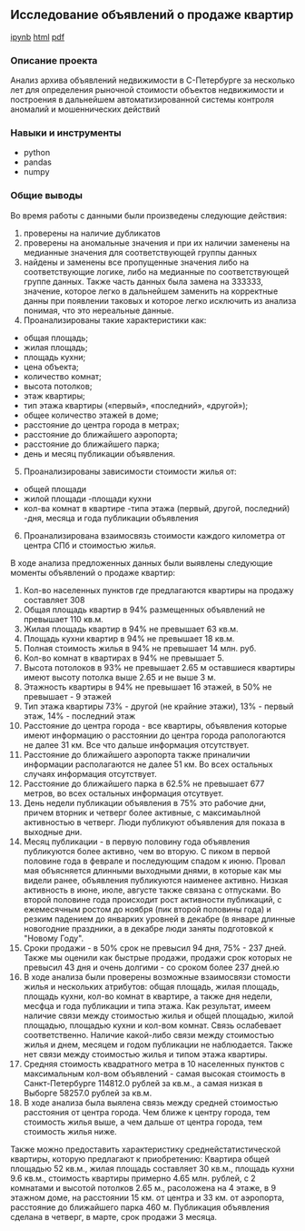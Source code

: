 ## Исследование объявлений о продаже квартир
[ipynb](https://github.com/splin-post/Portfolio/blob/main/project_estate/project_estate_pub.ipynb)    [html](https://github.com/splin-post/Portfolio/blob/main/project_estate/project_estate_pub.html)   [pdf](https://github.com/splin-post/Portfolio/blob/main/project_estate/project_estate_pub.pdf)

### Описание проекта
Анализ архива объявлений недвижимости в С-Петербурге за несколько лет для определения рыночной стоимости объектов недвижимости
и построения в дальнейшем автоматизированной системы контроля аномалий и мошеннических действий


### Навыки и инструменты
- python
- pandas
- numpy


### Общие выводы

Во время работы с данными были произведены следующие действия:
1. проверены на наличие дубликатов
2. проверены на аномальные значения и при их наличии заменены на медианные
значения для соответствующей группы данных
3. найдены и заменены все пропущенные значения либо на соответствующие логике,
либо на медианные по соответствующей группе данных. Также часть данных была
замена на 333333, значение, которое легко в дальнейшем заменить на корректные
данны при появлении таковых и которое легко исключить из анализа понимая, что
это нереальные данные.
4. Проанализированы такие характеристики как:
- общая площадь;
- жилая площадь;
- площадь кухни;
- цена объекта;
- количество комнат;
- высота потолков;
- этаж квартиры;
- тип этажа квартиры («первый», «последний», «другой»);
- общее количество этажей в доме;
- расстояние до центра города в метрах;
- расстояние до ближайшего аэропорта;
- расстояние до ближайшего парка;
- день и месяц публикации объявления.
5. Проанализированы зависимости стоимости жилья от:
- общей площади
- жилой площади
-площади кухни
- кол-ва комнат в квартире
-типа этажа (первый, другой, последний) -дня, месяца и года публикации
объявления
6. Проанализирована взаимосвязь стоимости каждого километра от центра СПб и
стоимостью жилья.

В ходе анализа предложенных данных были выявлены следующие моменты
объявлений о продаже квартир:
1. Кол-во населенных пунктов где предлагаются квартиры на продажу составляет 308
2. Общая площадь квартир в 94% размещенных объявлений не превышает 110 кв.м.
3. Жилая площадь квартир в 94% не превышает 63 кв.м.
4. Площадь кухни квартир в 94% не превышает 18 кв.м.
5. Полная стоимость жилья в 94% не превышает 14 млн. руб.
6. Кол-во комнат в квартирах в 94% не превышает 5.
7. Высота потолоков в 93% не превышает 2.65 м оставшиеся квартиры имеют высоту
потолка выше 2.65 и не выше 3 м.
8. Этажность квартиры в 94% не превышает 16 этажей, в 50% не превышает - 9
этажей
9. Тип этажа квартиры 73% - другой (не крайние этажи), 13% - первый этаж, 14% -
последний этаж
10. Расстояние до центра города - все квартиры, объявления которые имеют
информацию о расстоянии до центра города рапологаются не далее 31 км. Все что
дальше информация отсутствует.
11. Расстояние до ближайшего аэропорта также приналичии информации
располагаются не далее 51 км. Во всех остальных случаях информация отсутствует.
12. Расстояние до ближайшего парка в 62.5% не превышает 677 метров, во всех
остальных информация отсутвует.
13. День недели публикации объявления в 75% это рабочие дни, причем вторник и
четверг более активные, с максимаьлной активностью в четверг. Люди публикуют
объявления для показа в выходные дни.
14. Месяц публикации - в первую половину года объявления публикуются более
активно, чем во вторую. С пиком в первой половине года в феврале и
последующим спадом к июню. Провал мая объясняется длинными выходными
днями, в которые как мы видели ранее, объявления публикуются наименее
активно. Низкая активность в июне, июле, августе также связана с отпусками. Во
второй половине года происходит рост активности публикаций, с ежемесячным
ростом до ноября (пик второй половины года) и резким падением до январких
уровней в декабре (в январе длинные новогодние праздники, а в декабре люди
заняты подготовкой к "Новому Году".
15. Сроки продажи - в 50% срок не превысил 94 дня, 75% - 237 дней. Также мы
оценили как быстрые продажи, продажи срок которых не превысил 43 дня и очень
долгими - со сроком более 237 дней.ю
16. В ходе анализа были проверены возможные взаимосвязи стомости жилья и
нескольких атрибутов: общая площадь, жилая площадь, площадь кухни, кол-во
комнат в квартире, а также дня недели, месфца и года публикации и типа этажа.
Как результат, имеем наличие связи между стоимостью жилья и общей площадью,
жилой площадью, площадью кухни и кол-вом комнат. Связь ослабевает
соответственно. Наличие какой-либо связи между стоимостью жилья и днем,
месяцем и годом публикации не наблюдается. Также нет связи между стоимостью
жилья и типом этажа квартиры.
17. Средняя стоимость квадратного метра в 10 населенных пунктов с максимальным
кол-вом объявлений - самая высокая стоимость в Санкт-Петербурге 114812.0
рублей за кв.м., а самая низкая в Выборге 58257.0 рублей за кв.м.
18. В ходе анализа была выялена связь между средней стоимостью расстояния от
центра города. Чем ближе к центру города, тем стоимость жилья выше, а чем
дальше от центра города, тем стоимость жилья ниже.

Также можно предоставить характеристику среднейстатистической квартиры, которую
предлагают к приобретению: Квартира общей площадью 52 кв.м., жилая площадь
составляет 30 кв.м., площадь кухни 9.6 кв.м., стоимость квартиры примерно 4.65 млн.
рублей, с 2 комнатами и высотой потолков 2.65 м., расоложена на 4 этаже, в 9 этажном
доме, на расстоянии 15 км. от центра и 33 км. от аэропорта, расстояние до ближайшего
парка 460 м. Публикация объявления сделана в четверг, в марте, срок продажи 3
месяца.
